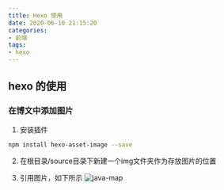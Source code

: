 ```yaml
---
title: Hexo 使用
date: 2020-06-10 21:15:20
categories:
- 前端
tags:
- hexo
---
```

## hexo 的使用

### 在博文中添加图片

1. 安装插件
```bash
npm install hexo-asset-image --save
```

2. 在根目录/source目录下新建一个img文件夹作为存放图片的位置

3. 引用图片，如下所示
![java-map](https://github.com/sugelalin/blog_code/tree/master/source/_posts/img/java-collection&map.png)
